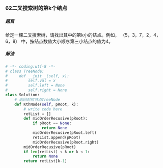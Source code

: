### 62二叉搜索树的第k个结点

##### 题目

给定一棵二叉搜索树，请找出其中的第k小的结点。例如， （5，3，7，2，4，6，8）  中，按结点数值大小顺序第三小结点的值为4。

##### 解法

```python
# -*- coding:utf-8 -*-
# class TreeNode:
#     def __init__(self, x):
#         self.val = x
#         self.left = None
#         self.right = None
class Solution:
    # 返回对应节点TreeNode
    def KthNode(self, pRoot, k):
        # write code here
        retList = []
        def midOrderRecusive(pRoot):
            if pRoot == None:
                return None
            midOrderRecusive(pRoot.left)
            retList.append(pRoot)
            midOrderRecusive(pRoot.right)
        midOrderRecusive(pRoot)
        if len(retList) < k or k < 1:
            return None
        return retList[k-1]
```

### 